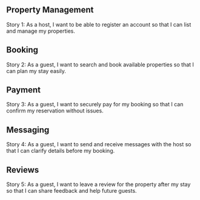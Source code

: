 ## Property Management

Story 1:
As a host, I want to be able to register an account so that I can list and manage my properties.

## Booking

Story 2:
As a guest, I want to search and book available properties so that I can plan my stay easily.

## Payment

Story 3:
As a guest, I want to securely pay for my booking so that I can confirm my reservation without issues.

## Messaging

Story 4:
As a guest, I want to send and receive messages with the host so that I can clarify details before my booking.

## Reviews

Story 5:
As a guest, I want to leave a review for the property after my stay so that I can share feedback and help future guests.
